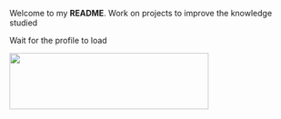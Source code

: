 Welcome to my <strong>README</strong>.
Work on projects to improve the knowledge studied

Wait for the profile to load

<img height="99" width="350" src="https://cdn.discordapp.com/attachments/744931010353037364/1210619104596336730/Loading_branco.png?ex=65eb37e6&is=65d8c2e6&hm=9aa7450ab83e4621ccf7fcc166f667cb9945b2d2a9ef7613d10ca236e14ba0a3&"/>
